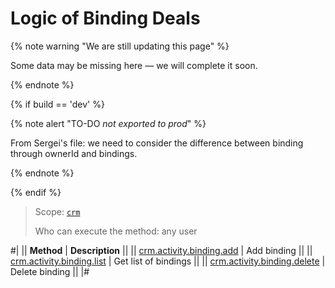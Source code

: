# Logic of Binding Deals

{% note warning "We are still updating this page" %}

Some data may be missing here — we will complete it soon.

{% endnote %}

{% if build == 'dev' %}

{% note alert "TO-DO _not exported to prod_" %}

From Sergei's file:
we need to consider the difference between binding through ownerId and bindings.

{% endnote %}

{% endif %}

> Scope: [`crm`](../../../../scopes/permissions.md)
>
> Who can execute the method: any user

#|
|| **Method** | **Description** ||
|| [crm.activity.binding.add](./crm-activity-binding-add.md) | Add binding ||
|| [crm.activity.binding.list](./crm-activity-binding-list.md) | Get list of bindings ||
|| [crm.activity.binding.delete](./crm-activity-binding-delete.md) | Delete binding ||
|#